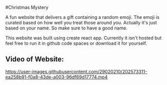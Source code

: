 #Christmas Mystery

A fun website that delivers a gift containing a random emoji. The emoji is curated based on how well you treat those around you. Actually it's just based on your name. So make sure to have a good name.

This website was built using create react app. Currently it isn't hosted but feel free to run it in github code spaces or download it for yourself.

## Video of Website:

https://user-images.githubusercontent.com/29020210/202573311-ea258b91-f0a8-43de-a003-96df69d17774.mp4

